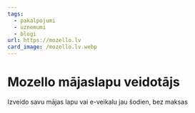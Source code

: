 ```yaml
---
tags:
  - pakalpojumi
  - uznemumi
  - blogi
url: https://mozello.lv
card_image: /mozello.lv.webp
---
```


# Mozello mājaslapu veidotājs

Izveido savu mājas lapu vai e-veikalu jau šodien, bez maksas
